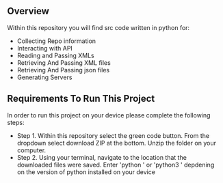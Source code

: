 ## Overview
Within this repository you will find src code written in python for:
- Collecting Repo information
- Interacting with API
- Reading and Passing XMLs
- Retrieving And Passing XML files 
- Retrieving And Passing json files 
- Generating Servers


## Requirements To Run This Project 
In order to run this project on your device please complete the following steps:
- Step 1. Within this repository select the green code button. From the dropdown select download ZIP at the bottom. Unzip the folder on your computer. 
- Step 2. Using your terminal, navigate to the location that the downloaded files were saved. Enter 'python <FileName>' or 'python3 <FileName>' depdening on the version of python installed on your device 

